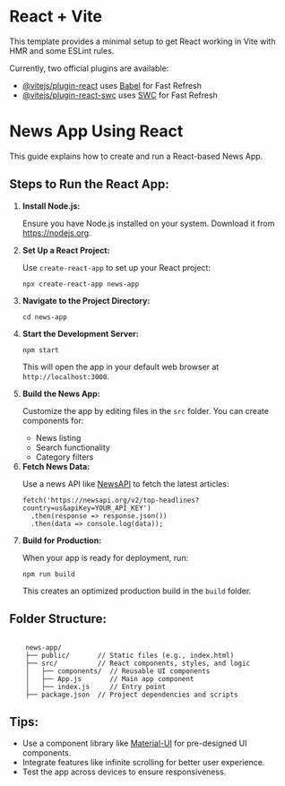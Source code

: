 # React + Vite

This template provides a minimal setup to get React working in Vite with HMR and some ESLint rules.

Currently, two official plugins are available:

- [@vitejs/plugin-react](https://github.com/vitejs/vite-plugin-react/blob/main/packages/plugin-react/README.md) uses [Babel](https://babeljs.io/) for Fast Refresh
- [@vitejs/plugin-react-swc](https://github.com/vitejs/vite-plugin-react-swc) uses [SWC](https://swc.rs/) for Fast Refresh

<h1>News App Using React</h1>
<p>This guide explains how to create and run a React-based News App.</p>
<h2>Steps to Run the React App:</h2>
<ol>
    <li>
        <b>Install Node.js:</b>
        <p>Ensure you have Node.js installed on your system. Download it from <a href="https://nodejs.org" target="_blank">https://nodejs.org</a>.</p>
    </li>
    <li>
        <b>Set Up a React Project:</b>
         <p>Use <code>create-react-app</code> to set up your React project:</p>
         <pre><code>npx create-react-app news-app</code></pre>
    </li>
    <li>
        <b>Navigate to the Project Directory:</b>
        <pre><code>cd news-app</code></pre>
    </li>
    <li>
        <b>Start the Development Server:</b>
        <pre><code>npm start</code></pre>
        <p>This will open the app in your default web browser at <code>http://localhost:3000</code>.</p>
    </li>
    <li>
        <b>Build the News App:</b>
        <p>Customize the app by editing files in the <code>src</code> folder. You can create components for:</p>
        <ul>
            <li>News listing</li>
            <li>Search functionality</li>
            <li>Category filters</li>
        </ul>
    </li>
    <li>
        <b>Fetch News Data:</b>
        <p>Use a news API like <a href="https://newsapi.org" target="_blank">NewsAPI</a> to fetch the latest articles:</p>
        <pre><code>fetch('https://newsapi.org/v2/top-headlines?country=us&apiKey=YOUR_API_KEY')
  .then(response => response.json())
  .then(data => console.log(data));</code></pre>
    </li>
    <li>
        <b>Build for Production:</b>
        <p>When your app is ready for deployment, run:</p>
        <pre><code>npm run build</code></pre>
        <p>This creates an optimized production build in the <code>build</code> folder.</p>
    </li>
</ol>

<h2>Folder Structure:</h2>
<pre><code>
    news-app/
    ├── public/       // Static files (e.g., index.html)
    ├── src/          // React components, styles, and logic
    │   ├── components/  // Reusable UI components
    │   ├── App.js       // Main app component
    │   ├── index.js     // Entry point
    ├── package.json  // Project dependencies and scripts
</code></pre>
<h2>Tips:</h2>
<ul>
        <li>Use a component library like <a href="https://mui.com/" target="_blank">Material-UI</a> for pre-designed UI components.</li>
        <li>Integrate features like infinite scrolling for better user experience.</li>
        <li>Test the app across devices to ensure responsiveness.</li>
</ul>
